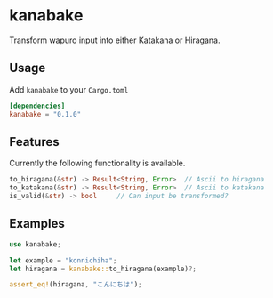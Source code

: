 # kanabake

Transform wapuro input into either Katakana or Hiragana.

## Usage
Add `kanabake` to your `Cargo.toml`
```toml
[dependencies]
kanabake = "0.1.0"
```

## Features
Currently the following functionality is available.
```rust
to_hiragana(&str) -> Result<String, Error>  // Ascii to hiragana
to_katakana(&str) -> Result<String, Error>  // Ascii to katakana
is_valid(&str) -> bool     // Can input be transformed?
```

## Examples

```rust
use kanabake;

let example = "konnichiha";
let hiragana = kanabake::to_hiragana(example)?;

assert_eq!(hiragana, "こんにちは");
```
